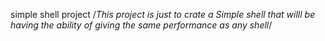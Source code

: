 simple shell project
/*This project is just to crate a Simple shell that willl be having the ability of giving the same performance as any shell*/
